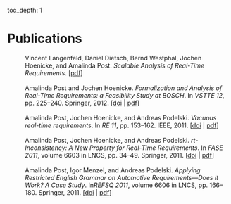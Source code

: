toc_depth: 1

# Publications

<dl>
  <dd>
    Vincent Langenfeld, Daniel Dietsch, Bernd Westphal, Jochen Hoenicke, and Amalinda Post.
    <em>Scalable Analysis of Real-Time Requirements</em>.
    [<a href="publications/scalable-analysis.pdf">pdf</a>]
  </dd><br>


  <dd>
    Amalinda Post and Jochen Hoenicke.
    <em>Formalization and Analysis of Real-Time Requirements: a Feasibility Study at BOSCH</em>.
          In
        <em>VSTTE 12</em>, pp.  225&ndash;240.
      Springer,
    2012.
    [<a href="http://dx.doi.org/10.1007/978-3-642-27705-4_18">doi</a> | <a href="publications/formalization-analysis-rtrequirements.pdf">pdf</a>]
  </dd><br>


  <dd>
    Amalinda Post, Jochen Hoenicke, and Andreas Podelski.
    <em>Vacuous real-time requirements</em>.
          In
        <em>RE 11</em>, pp. 153&ndash;162.
      IEEE,
    2011.
    [<a href="http://dx.doi.org/10.1109/RE.2011.6051657">doi</a> | <a href="publications/vacuous-consistency.pdf">pdf</a>]
  </dd><br>
  

  <dd>
    Amalinda Post, Jochen Hoenicke, and Andreas Podelski.
    <em>rt-Inconsistency: A New Property for Real-Time Requirements</em>.
          In
        <em>FASE 2011</em>, volume 6603 in LNCS, pp. 34&ndash;49.
      Springer,
    2011.
    [<a href="http://dx.doi.org/10.1007/978-3-642-19811-3_4">doi</a> | <a href="publications/rt-inconsistency.pdf">pdf</a>]
  </dd><br>
  
  
  <dd>
    Amalinda Post, Igor Menzel, and Andreas Podelski.
    <em>Applying Restricted English Grammar on Automotive Requirements—Does it Work? A Case Study</em>.
          In<em>REFSQ 2011</em>, volume 6606 in LNCS, pp. 166&ndash;180. Springer, 2011.
    [<a href="http://dx.doi.org/10.1007/978-3-642-19858-8_17">doi</a> | <a href="publications/applying-restricted-grammar.pdf">pdf</a>]
  </dd>
